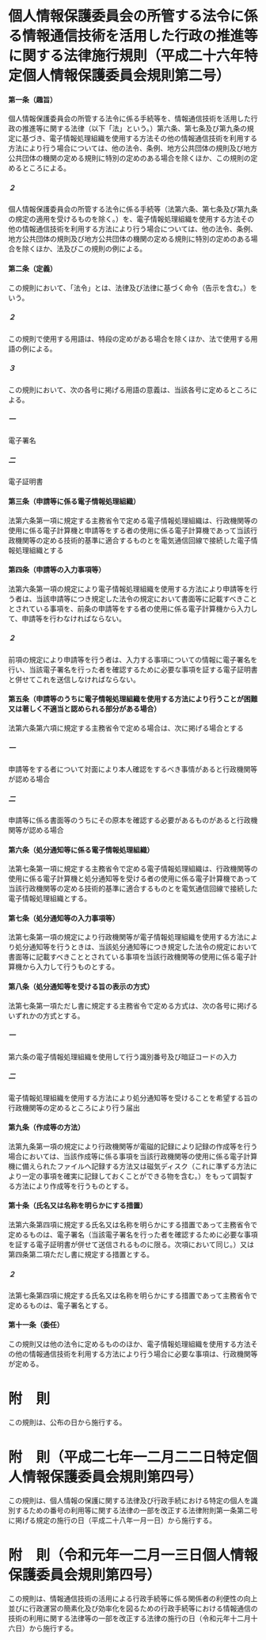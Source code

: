 # 個人情報保護委員会の所管する法令に係る情報通信技術を活用した行政の推進等に関する法律施行規則（平成二十六年特定個人情報保護委員会規則第二号）
#### 第一条（趣旨）
個人情報保護委員会の所管する法令に係る手続等を、情報通信技術を活用した行政の推進等に関する法律（以下「法」という。）第六条、第七条及び第九条の規定に基づき、電子情報処理組織を使用する方法その他の情報通信技術を利用する方法により行う場合については、他の法令、条例、地方公共団体の規則及び地方公共団体の機関の定める規則に特別の定めのある場合を除くほか、この規則の定めるところによる。
##### ２
個人情報保護委員会の所管する法令に係る手続等（法第六条、第七条及び第九条の規定の適用を受けるものを除く。）を、電子情報処理組織を使用する方法その他の情報通信技術を利用する方法により行う場合については、他の法令、条例、地方公共団体の規則及び地方公共団体の機関の定める規則に特別の定めのある場合を除くほか、法及びこの規則の例による。
#### 第二条（定義）
この規則において、「法令」とは、法律及び法律に基づく命令（告示を含む。）をいう。
##### ２
この規則で使用する用語は、特段の定めがある場合を除くほか、法で使用する用語の例による。
##### ３
この規則において、次の各号に掲げる用語の意義は、当該各号に定めるところによる。
##### 一
電子署名
##### 二
電子証明書
#### 第三条（申請等に係る電子情報処理組織）
法第六条第一項に規定する主務省令で定める電子情報処理組織は、行政機関等の使用に係る電子計算機と申請等をする者の使用に係る電子計算機であって当該行政機関等の定める技術的基準に適合するものとを電気通信回線で接続した電子情報処理組織とする
#### 第四条（申請等の入力事項等）
法第六条第一項の規定により電子情報処理組織を使用する方法により申請等を行う者は、当該申請等につき規定した法令の規定において書面等に記載すべきこととされている事項を、前条の申請等をする者の使用に係る電子計算機から入力して、申請等を行わなければならない。
##### ２
前項の規定により申請等を行う者は、入力する事項についての情報に電子署名を行い、当該電子署名を行った者を確認するために必要な事項を証する電子証明書と併せてこれを送信しなければならない。
#### 第五条（申請等のうちに電子情報処理組織を使用する方法により行うことが困難又は著しく不適当と認められる部分がある場合）
法第六条第六項に規定する主務省令で定める場合は、次に掲げる場合とする
##### 一
申請等をする者について対面により本人確認をするべき事情があると行政機関等が認める場合
##### 二
申請等に係る書面等のうちにその原本を確認する必要があるものがあると行政機関等が認める場合
#### 第六条（処分通知等に係る電子情報処理組織）
法第七条第一項に規定する主務省令で定める電子情報処理組織は、行政機関等の使用に係る電子計算機と処分通知等を受ける者の使用に係る電子計算機であって当該行政機関等の定める技術的基準に適合するものとを電気通信回線で接続した電子情報処理組織とする。
#### 第七条（処分通知等の入力事項等）
法第七条第一項の規定により行政機関等が電子情報処理組織を使用する方法により処分通知等を行うときは、当該処分通知等につき規定した法令の規定において書面等に記載すべきこととされている事項を当該行政機関等の使用に係る電子計算機から入力して行うものとする。
#### 第八条（処分通知等を受ける旨の表示の方式）
法第七条第一項ただし書に規定する主務省令で定める方式は、次の各号に掲げるいずれかの方式とする。
##### 一
第六条の電子情報処理組織を使用して行う識別番号及び暗証コードの入力
##### 二
電子情報処理組織を使用する方法により処分通知等を受けることを希望する旨の行政機関等の定めるところにより行う届出
#### 第九条（作成等の方法）
法第九条第一項の規定により行政機関等が電磁的記録により記録の作成等を行う場合においては、当該作成等に係る事項を当該行政機関等の使用に係る電子計算機に備えられたファイルへ記録する方法又は磁気ディスク（これに準ずる方法により一定の事項を確実に記録しておくことができる物を含む。）をもって調製する方法により作成等を行うものとする。
#### 第十条（氏名又は名称を明らかにする措置）
法第六条第四項に規定する氏名又は名称を明らかにする措置であって主務省令で定めるものは、電子署名（当該電子署名を行った者を確認するために必要な事項を証する電子証明書が併せて送信されるものに限る。次項において同じ。）又は第四条第二項ただし書に規定する措置とする。
##### ２
法第七条第四項に規定する氏名又は名称を明らかにする措置であって主務省令で定めるものは、電子署名とする。
#### 第十一条（委任）
この規則又は他の法令に定めるもののほか、電子情報処理組織を使用する方法その他の情報通信技術を利用する方法により行う場合に必要な事項は、行政機関等が定める。
# 附　則
この規則は、公布の日から施行する。
# 附　則（平成二七年一二月二二日特定個人情報保護委員会規則第四号）
この規則は、個人情報の保護に関する法律及び行政手続における特定の個人を識別するための番号の利用等に関する法律の一部を改正する法律附則第一条第二号に掲げる規定の施行の日（平成二十八年一月一日）から施行する。
# 附　則（令和元年一二月一三日個人情報保護委員会規則第四号）
この規則は、情報通信技術の活用による行政手続等に係る関係者の利便性の向上並びに行政運営の簡素化及び効率化を図るための行政手続等における情報通信の技術の利用に関する法律等の一部を改正する法律の施行の日（令和元年十二月十六日）から施行する。
